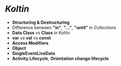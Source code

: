 # *Koltin*

- **Structuring & Destructuring**
- Difference between **"in"**, **"..."**, **"until"** in *Collections*
- **Data Class** vs **Class** in Koltin
- **var** *vs* **val** *vs* **const**
- **Access Modifiers**
- **Object**
- **SingleEventLiveData**
- **Activity Lifecycle**, **Orientation change lifecycle**

